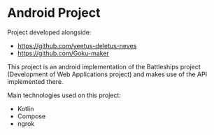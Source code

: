 # Android Project

Project developed alongside:
- https://github.com/yeetus-deletus-neves
- https://github.com/Goku-maker

This project is an android implementation of the Battleships project (Development of Web Applications project) and makes use of the API implemented there.

Main technologies used on this project:
- Kotlin
- Compose
- ngrok
